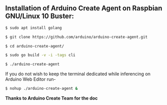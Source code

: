 ## Installation of Arduino Create Agent on Raspbian GNU/Linux 10 Buster:

```bash
$ sudo apt install golang

$ git clone https://github.com/arduino/arduino-create-agent.git

$ cd arduino-create-agent/

$ sudo go build -v -i -tags cli

$ ./arduino-create-agent
```

If you do not wish to keep the terminal dedicated while inferencing on Arduino Web Editor run-

```bash
$ nohup ./arduino-create-agent &
```

**Thanks to Arduino Create Team for the doc**
